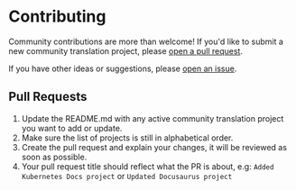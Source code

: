 ---
---

# Contributing

Community contributions are more than welcome! If you'd like to submit a new community translation project,
please [open a pull request](https://github.com/ilyaspiridonov/awesome-community-translations/pulls).

If you have other ideas or suggestions, please [open an issue](https://github.com/ilyaspiridonov/awesome-community-translations/issues).

## Pull Requests

1. Update the README.md with any active community translation project you want to add or update.
2. Make sure the list of projects is still in alphabetical order.
3. Create the pull request and explain your changes, it will be reviewed as soon as possible.
4. Your pull request title should reflect what the PR is about, e.g: `Added Kubernetes Docs project` or `Updated Docusaurus project`
